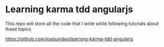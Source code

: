 Learning karma tdd angularjs
===

This repo will store all the code that I write while following tutorials about these topics 

https://github.com/joaquindev/learning-karma-tdd-angularjs

